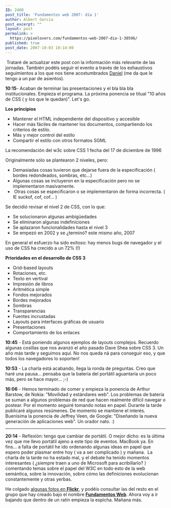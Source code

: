 ```yaml
---
ID: 2400
post_title: 'Fundamentos web 2007: día 1'
author: Albert Garcia
post_excerpt: ""
layout: post
permalink: >
  https://pixelovers.com/fundamentos-web-2007-dia-1-30596/
published: true
post_date: 2007-10-03 10:14:00
---
```

<p style="text-align: left;" align="center"> Trataré de actualizar este post con la información más relevante de las jornadas. También podéis seguir el evento a través de los exhaustivos seguimientos a los que nos tiene acostumbrados <a href="http://www.torresburriel.com/weblog/">Daniel</a> (me da que le tengo a un par de asientos).</p>
<p style="text-align: left;" align="center"><!--more--></p>
<strong> 10:15</strong>- Acaban de terminar las presentaciones y el bla bla bla institucionales. Empieza el programa. La próxima ponencia se titual "10 años de CSS ( y los que le quedan)". Let's go.

<strong> Los principios</strong>
<ul>
	<li>Mantener el HTML independiente del dispositivo y accesible</li>
	<li>Hacer más fáciles de mantener los documentos, compartiendo los criterios de estilo.</li>
	<li>Más y mejor control del estilo</li>
	<li>Compartir el estilo con otros formatos SGML</li>
</ul>
La recomendación del w3c sobre CSS 1 fecha del 17 de diciembre de 1996

Originalmente sólo se plantearon 2 niveles, pero:
<ul>
	<li>Demasiadas cosas tuvieron que dejarse fuera de la especificación ( bordes redondeados, sombras, etc...)</li>
	<li>Algunas cosas se incluyeron en la especificación pero no se implementaron masivamente.</li>
	<li> Otras cosas se especificaron o se implementaron de forma incorrecta. ( IE suckof, cof, cof... )</li>
</ul>
Se decidió revisar el nivel 2 de CSS, con lo que:
<ul>
	<li>Se solucionaron algunas ambigüedades</li>
	<li>Se eliminaron algunas indefiniciones</li>
	<li>Se aplazaron funcionalidades hasta el nivel 3</li>
	<li>Se empezó en 2002 y se ¿terminó? este mismo año, 2007</li>
</ul>
En general el esfuerzo ha sido exitoso: hay menos bugs de navegador y el uso de CSS ha crecido a un 72% (!)

<strong> Prioridades en el desarrollo de CSS 3</strong>
<ul>
	<li>Grid-based layouts</li>
	<li>Rotaciones, etc.</li>
	<li>Texto en vertival</li>
	<li>Impresión de libros</li>
	<li>Aritmética simple</li>
	<li>Fondos mejorados</li>
	<li>Bordes mejorados</li>
	<li>Sombras</li>
	<li>Transparencias</li>
	<li>Fuentes incrustadas</li>
	<li>Layouts para interfaces gráficas de usuario</li>
	<li>Presentaciones</li>
	<li>Comportamiento de los enlaces</li>
</ul>
<strong>10:45</strong> - Está poniendo algunos ejemplos de layouts complejos. Recuerdo algunas cosillas que nos avanzó el año pasado Dave Shea sobre CSS 3. Un año más tarde y seguimos aquí. No nos queda ná para conseguir eso, y que todos los navegadores lo soporten!

<strong>10:53</strong> - La charla está acabando, llega la ronda de preguntas. Creo que haré una pausa... pensaba que la batería del portátil aguantaría un poco más, pero se hace mayor... ;-)

<strong>16:06</strong> - Hemos terminado de comer y empieza la ponencia de Arthur Barstow, de Nokia: "Movilidad y estándares web". Los problemas de batería se suman a algunos problemas de red que hacen realmente difícil navegar o postear. Por el momento seguiré tomando notas en papel. Durante la tarde publicaré algunos resúmenes. De momento se mantiene el interés.  Buenísima la ponencia de Jeffrey Veen, de Google: "Diseñando la nueva generación de aplicaciones web". Un orador nato. :)

----

<strong>20:14</strong> - Reflexión: tengo que cambiar de portátil. O mejor dicho: es la última vez que me llevo portátil ajeno a este tipo de eventos. MacBook ya. En fins... a falta de portátil he ido ordenando algunas ideas en papel que espero poder plasmar entre hoy ( va a ser complicado ) y mañana.  La charla de la tarde no ha estado mal, y el debate ha tenido momentos interesantes ( ¿siempre traen a uno de Microsoft para acribillarlo? ) comentando temas sobre el papel del W3C en todo esto de la web semántica, sobre la innovación, sobre cómo las definiciones evolucionan constantemente y otras yerbas.

He colgado <a href="http://www.flickr.com/gp/91558571@N00/YMY58X">algunas fotos en <strong>Flickr</strong></a>, y podéis consultar las del resto en el grupo que hay creado bajo el nombre <a href="http://www.flickr.com/groups/fundamentosweb/"><strong>Fundamentos Web</strong></a>. Ahora voy a ir bajando que dentro de un ratín empieza la espicha. Mañana más.